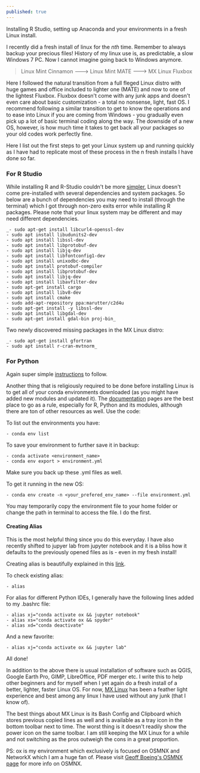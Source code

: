 ```yaml
---
published: true
---
```

Installing R Studio, setting up Anaconda and your environments in a fresh Linux install.


I recently did a fresh install of linux for the _nth_ time. Remember to always backup your precious files! History of my linux use is, as predictable, a slow Windows 7 PC. Now I cannot imagine going back to Windows anymore.


> Linux Mint Cinnamon ---> Linux Mint MATE ---> MX Linux Fluxbox


Here I followed the natural transition from a full fleged Linux distro with huge games and office included to lighter one (MATE) and now to one of the lightest Fluxbox. Fluxbox doesn't come with any junk apps and doesn't even care about basic customization - a total no nonsense, light, fast OS. I recommend following a similar transition to get to know the operations and to ease into Linux if you are coming from Windows - you gradually even pick up a lot of basic terminal coding along the way. The downside of a new OS, however, is how much time it takes to get back all your packages so your old codes work perfectly fine.


Here I list out the first steps to get your Linux system up and running quickly as I have had to replicate most of these process in the n fresh installs I have done so far. 

### For R Studio

While installing R and R-Studio couldn't be more [simpler](https://www.rstudio.com/products/rstudio/download-server/debian-ubuntu/), Linux doesn't come pre-installed with several dependencies and system packages. So below are a bunch of dependencies you may need to install (through the terminal) which I got through non-zero exits error while installing R packages. Please note that your linux system may be different and may need different dependencies.


    _- sudo apt-get install libcurl4-openssl-dev
    - sudo apt install libudunits2-dev
    - sudo apt install libssl-dev
    - sudo apt install libprotobuf-dev
    - sudo apt install libjq-dev
    - sudo apt install libfontconfig1-dev
    - sudo apt install unixodbc-dev
    - sudo apt install protobuf-compiler
    - sudo apt install libprotobuf-dev
    - sudo apt install libjq-dev
    - sudo apt install libavfilter-dev
    - sudo apt-get install cargo
    - sudo apt install libv8-dev
    - sudo apt install cmake
    - sudo add-apt-repository ppa:marutter/c2d4u
    - sudo apt-get install -y libssl-dev
    - sudo apt install libgdal-dev
    - sudo apt-get install gdal-bin proj-bin_

Two newly discovered missing packages in the MX Linux distro:

    _- sudo apt-get install gfortran
    - sudo apt install r-cran-mvtnorm_

### For Python

Again super simple [instructions](https://docs.anaconda.com/anaconda/install/linux/) to follow. 

Another thing that is religiously required to be done before installing Linux is to get all of your conda environments downloaded (as you might have added new modules and updated it). The [documentation](https://docs.conda.io/projects/conda/en/latest/user-guide/tasks/manage-environments.html) pages are the best place to go as a rule, especially for R, Python and its modules, although there are ton of other resources as well. Use the code:

To list out the environments you have: 

    - conda env list

To save your environment to further save it in backup:

    - conda activate <environment_name>
    - conda env export > environment.yml

Make sure you back up these .yml files as well.

To get it running in the new OS: 

    - conda env create -n <your_prefered_env_name> --file environment.yml

You may temporarily copy the environment file to your home folder or change the path in terminal to access the file. I do the first. 


#### Creating Alias 

This is the most helpful thing since you do this everyday. I have also recently shifted to jupyer lab from jupyter notebook and it is a bliss how it defaults to the previously opened files as is - even in my fresh install! 

Creating alias is beautifully explained in this [link](https://www.tecmint.com/create-alias-in-linux/). 

To check existing alias:

    - alias 

For alias for different Python IDEs, I generally have the following lines added to my .bashrc file:

    - alias xj="conda activate ox && jupyter notebook"
    - alias xs="conda activate ox && spyder"
    - alias xd="conda deactivate"

And a new favorite:

    - alias xj="conda activate ox && jupyter lab"

All done! 

In addition to the above there is usual installation of software such as QGIS, Google Earth Pro, GIMP, LibreOffice, PDF merger etc. I write this to help other beginners and for myself when I yet again do a fresh install of a better, lighter, faster Linux OS. For now, [MX Linux](https://mxlinux.org/) has been a feather light experience and best among any linux I have used without any junk (that I know of). 

The best things about MX Linux is its Bash Config and Clipboard which stores previous copied lines as well and is available as a tray icon in the bottom toolbar next to time. The worst thing is it doesn't readily show the power icon on the same toolbar. I am still keeping the MX Linux for a while and not switching as the pros outweigh the cons in a great proportion.  

PS: ox is my environment which exclusively is focused on OSMNX and NetworkX which I am a huge fan of. Please visit [Geoff Boeing's OSMNX page](https://geoffboeing.com/tag/osmnx/) for more info on OSMNX.
